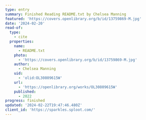 ```yaml
---
type: entry
summary: Finished Reading README.txt by Chelsea Manning
featured: 'https://covers.openlibrary.org/b/id/13759869-M.jpg'
date: '2024-02-20'
read-of:
  type:
    - cite
  properties:
    name:
      - README.txt
    photo:
      - 'https://covers.openlibrary.org/b/id/13759869-M.jpg'
    author:
      - Chelsea Manning
    uid:
      - 'olid:OL30809615W'
    url:
      - 'https://openlibrary.org/works/OL30809615W'
    published:
      - 2022
progress: finished
updated: '2024-02-22T19:47:46.480Z'
client_id: 'https://sparkles.sploot.com/'
---
```



